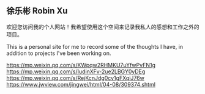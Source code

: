 ## 徐乐彬 Robin Xu

欢迎您访问我的个人网站！我希望使用这个空间来记录我私人的感想和工作之外的项目。  

This is a personal site for me to record some of the thoughts I have, in addition to projects I've been working on.

https://mp.weixin.qq.com/s/KWpqw2RHMKU7uYfwPvFN1g
https://mp.weixin.qq.com/s/IudinXFv-2ue2LBGY0yDEg
https://mp.weixin.qq.com/s/RejKcnJdg0cv1gFXqiJ76w
https://www.jwview.com/jingwei/html/04-08/309374.shtml
